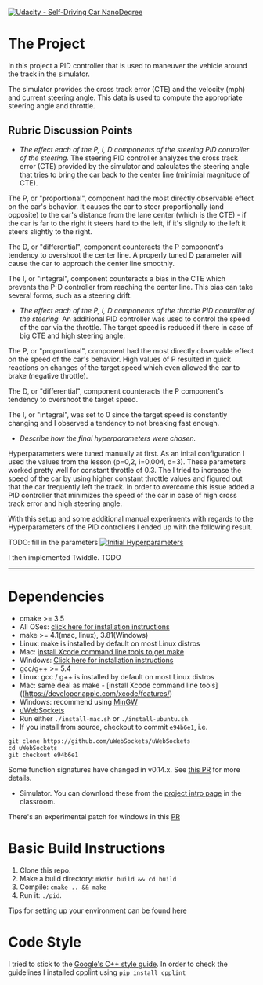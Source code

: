 [![Udacity - Self-Driving Car NanoDegree](https://s3.amazonaws.com/udacity-sdc/github/shield-carnd.svg)](http://www.udacity.com/drive)

# The Project
In this project a PID controller that is used to  maneuver the vehicle around the track in the simulator.

The simulator provides the cross track error (CTE) and the velocity (mph) and current steering angle. This data is used to compute the appropriate steering angle and throttle.

[//]: # (Image References)

[image1]: ./images/simulator.png "Simaluator"

## Rubric Discussion Points

- *The effect each of the P, I, D components of the steering PID controller of the steering.*
The steering PID controller analyzes the cross track error (CTE) provided by the simulator and calculates the steering angle that tries to bring the car back to the center line (minimial magnitude of CTE).

The P, or "proportional", component had the most directly observable effect on the car's behavior. It causes the car to steer proportionally (and opposite) to the car's distance from the lane center (which is the CTE) - if the car is far to the right it steers hard to the left, if it's slightly to the left it steers slightly to the right.

The D, or "differential", component counteracts the P component's tendency to overshoot the center line. A properly tuned D parameter will cause the car to approach the center line smoothly.

The I, or "integral", component counteracts a bias in the CTE which prevents the P-D controller from reaching the center line. This bias can take several forms, such as a steering drift.

- *The effect each of the P, I, D components of the throttle PID controller of the steering.*
An additional PID controller was used to control the speed of the car via the throttle. The target speed is reduced if there in case of big CTE and high steering angle.

The P, or "proportional", component had the most directly observable effect on the speed of the car's behavior. High values of P resulted in quick reactions on changes of the target speed which even allowed the car to brake (negative throttle).

The D, or "differential", component counteracts the P component's tendency to overshoot the target speed.

The I, or "integral", was set to 0 since the target speed is constantly changing and I observed a tendency to not breaking fast enough.

- *Describe how the final hyperparameters were chosen.*

Hyperparameters were tuned manually at first. As an inital configuration I used the values from the lesson (p=0,2, i=0,004, d=3). These parameters worked pretty well for constant throttle of 0.3.
The I tried to increase the speed of the car by using higher constant throttle values and figured out that the car frequently left the track. In order to overcome this issue added a PID controller that minimizes the speed of the car in case of high cross track error and high steering angle.

With this setup and some additional manual experiments with regards to the Hyperparameters of the PID controllers I ended up with the following result. 

TODO: fill in the parameters
[![Initial Hyperparameters](https://img.youtube.com/vi/ihwbbllSh9A/0.jpg)](https://www.youtube.com/watch?v=ihwbbllSh9A)


I then implemented Twiddle. 
TODO

---

# Dependencies

* cmake >= 3.5
* All OSes: [click here for installation instructions](https://cmake.org/install/)
* make >= 4.1(mac, linux), 3.81(Windows)
* Linux: make is installed by default on most Linux distros
* Mac: [install Xcode command line tools to get make](https://developer.apple.com/xcode/features/)
* Windows: [Click here for installation instructions](http://gnuwin32.sourceforge.net/packages/make.htm)
* gcc/g++ >= 5.4
* Linux: gcc / g++ is installed by default on most Linux distros
* Mac: same deal as make - [install Xcode command line tools]((https://developer.apple.com/xcode/features/)
* Windows: recommend using [MinGW](http://www.mingw.org/)
* [uWebSockets](https://github.com/uWebSockets/uWebSockets)
* Run either `./install-mac.sh` or `./install-ubuntu.sh`.
* If you install from source, checkout to commit `e94b6e1`, i.e.
```
git clone https://github.com/uWebSockets/uWebSockets 
cd uWebSockets
git checkout e94b6e1
```
Some function signatures have changed in v0.14.x. See [this PR](https://github.com/udacity/CarND-MPC-Project/pull/3) for more details.
* Simulator. You can download these from the [project intro page](https://github.com/udacity/self-driving-car-sim/releases) in the classroom.

There's an experimental patch for windows in this [PR](https://github.com/udacity/CarND-PID-Control-Project/pull/3)

# Basic Build Instructions

1. Clone this repo.
2. Make a build directory: `mkdir build && cd build`
3. Compile: `cmake .. && make`
4. Run it: `./pid`. 

Tips for setting up your environment can be found [here](https://classroom.udacity.com/nanodegrees/nd013/parts/40f38239-66b6-46ec-ae68-03afd8a601c8/modules/0949fca6-b379-42af-a919-ee50aa304e6a/lessons/f758c44c-5e40-4e01-93b5-1a82aa4e044f/concepts/23d376c7-0195-4276-bdf0-e02f1f3c665d)

# Code Style
I tried to stick to the [Google's C++ style guide](https://google.github.io/styleguide/cppguide.html).
In order to check the guidelines I installed cpplint using 
`pip install cpplint`





